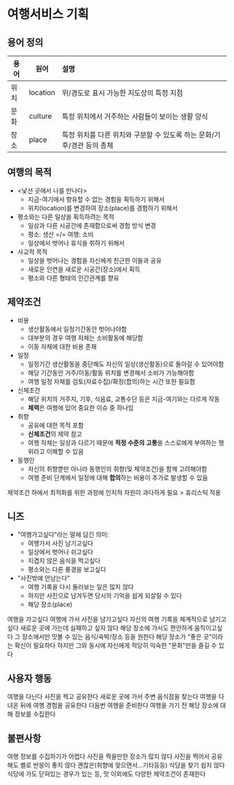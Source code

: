 <!-- Day11.md -->
<!-- 210329 -->
<!-- 보고 목적 콘텐츠 -->

# 여행서비스 기획

## 용어 정의
|용어|원어|설명|
|---|---|:---|
|위치|location|위/경도로 표시 가능한 지도상의 특정 지점|
|문화|culture|특정 위치에서 거주하는 사람들이 보이는 생활 양식|
|장소|place|특정 위치를 다른 위치와 구분할 수 있도록 하는 문화/기후/경관 등의 총체|

## 여행의 목적
- <낯선 곳에서 나를 만나다>
    - 지금-여기에서 향유할 수 없는 경험을 획득하기 위해서
    - 위치(location)를 변경하여 장소(place)를 경험하기 위해서
- 평소와는 다른 일상을 획득하려는 목적
    - 일상과 다른 시공간에 존재함으로써 경험 방식 변경
    - 평소: 생산 =/= 여행: 소비
    - 일상에서 벗어나 휴식을 취하기 위해서
- 사교적 목적
    - 일상을 벗어나는 경험을 자신에게 친근한 이들과 공유
    - 새로운 인연을 새로운 시공간(장소)에서 획득
    - 평소와 다른 형태의 인간관계를 향유

## 제약조건
- 비용
    - 생산활동에서 일정기간동안 벗어나야함
    - 대부분의 경우 여행 자체는 소비활동에 해당함
    - 이동 자체에 대한 비용 존재
- 일정
    - 일정기간 생산활동을 중단해도 자신의 일상(생산활동)으로 돌아갈 수 있어야함
    - 해당 기간동안 거주/이동/활동 위치를 변경해서 소비가 가능해야함
    - 여행 일정 자체를 검토(자료수집)/확정(합의)하는 시간 또한 필요함
- 신체조건
    - 해당 위치의 거주지, 기후, 식음료, 교통수단 등은 지금-여기와는 다르게 작동
    - **체력**은 여행에 있어 중요한 이슈 중 하나임
- 취향
    - 공유에 대한 목적 포함
    - **신체조건**의 제약 참고
    - 여행 자체는 일상과 다르기 때문에 **적정 수준의 고통**을 스스로에게 부여하는 행위라고 이해할 수 있음
- 동행인
    - 자신의 취향뿐만 아니라 동행인의 취향(및 제약조건)을 함께 고려해야함
    - 여행 준비 단계에서 일정에 대해 **합의**하는 비용이 추가로 발생할 수 있음

제약조건 하에서 최적화를 위한 과정에 인지적 자원이 과다하게 필요 > 휴리스틱 적용

## 니즈
- "여행가고싶다"라는 말에 담긴 의미:
    - 여행가서 사진 남기고싶다
    - 일상에서 벗어나 쉬고싶다
    - 지겹지 않은 음식을 먹고싶다
    - 평소와는 다른 풍경을 보고싶다
- "사진밖에 안남는다"
    - 여행 기록을 다시 둘러보는 일은 많지 않다
    - 하지만 사진으로 남겨두면 당시의 기억을 쉽게 되살릴 수 있다
    - 해당 장소(place)


여행을 가고싶다
여행에 가서 사진을 남기고싶다
자신의 여행 기록을 체계적으로 남기고싶다
새로운 곳에 가는데 실패하고 싶지 않다
해당 장소에 가서도 편안하게 움직이고싶다
그 장소에서만 맛볼 수 있는 음식/숙박/장소 등을 원한다
해당 장소가 "좋은 곳"이라는 확신이 필요하다
하지만 그와 동시에 자신에게 적당히 익숙한 "문화"만을 즐길 수 있다

## 사용자 행동
여행을 다닌다
사진을 찍고 공유한다
새로운 곳에 가서 주변 음식점을 찾는다
여행을 다녀온 뒤에 여행 경험을 공유한다
다음번 여행을 준비한다
여행을 가기 전 해당 장소에 대해 정보를 수집한다


## 불편사항
여행 정보를 수집하기가 어렵다
사진을 찍을만한 장소가 많지 않다
사진을 찍어서 공유해도 별로 반응이 좋지 않다
괜찮은(취향에 맞으면서...기타등등) 식당을 찾기 쉽지 않다
식당에 가도 닫혀있는 경우가 있는 등, 맛 이외에도 다양한 제약조건이 존재한다
